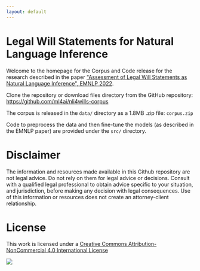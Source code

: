 ```yaml
---
layout: default
---
```


# Legal Will Statements for Natural Language Inference

Welcome to the homepage for the Corpus and Code release for the
research described in the paper ["Assessment of Legal Will Statements
as Natural Language Inference", EMNLP
2022](https://arxiv.org/abs/2210.16989).

Clone the repository or download files directory from the GitHub
repository: https://github.com/ml4ai/nli4wills-corpus

The corpus is released in the `data/` directory as a 1.8MB .zip file:
`corpus.zip`

Code to preprocess the data and then fine-tune the models (as
described in the EMNLP paper) are provided under the `src/` directory.

# Disclaimer

The information and resources made available in this Github repository
are not legal advice. Do not rely on them for legal advice or
decisions.  Consult with a qualified legal professional to obtain
advice specific to your situation, and jurisdiction, before making any
decision with legal consequences. Use of this information or resources
does not create an attorney-client relationship.

# License

This work is licensed under a 
[Creative Commons Attribution-NonCommercial 4.0 International License](http://creativecommons.org/licenses/by-nc/4.0/)

[<img src="https://i.creativecommons.org/l/by-nc/4.0/88x31.png">](http://creativecommons.org/licenses/by-nc/4.0/)